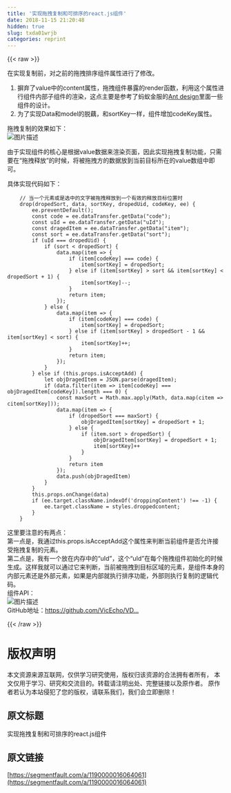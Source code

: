 ```yaml
---
title: '实现拖拽复制和可排序的react.js组件' 
date: 2018-11-15 21:20:48
hidden: true
slug: txda01wrjb
categories: reprint
---
```


{{< raw >}}
<p>&#x5728;&#x5B9E;&#x73B0;&#x590D;&#x5236;&#x524D;&#xFF0C;&#x5BF9;&#x4E4B;&#x524D;&#x7684;&#x62D6;&#x62FD;&#x6392;&#x5E8F;&#x7EC4;&#x4EF6;&#x5C5E;&#x6027;&#x8FDB;&#x884C;&#x4E86;&#x4FEE;&#x6539;&#x3002;</p><ol><li>&#x6452;&#x5F03;&#x4E86;value&#x4E2D;&#x7684;content&#x5C5E;&#x6027;&#xFF0C;&#x62D6;&#x62FD;&#x7EC4;&#x4EF6;&#x66B4;&#x9732;&#x7684;render&#x51FD;&#x6570;&#xFF0C;&#x5229;&#x7528;&#x8FD9;&#x4E2A;&#x5C5E;&#x6027;&#x8FDB;&#x884C;&#x7EC4;&#x4EF6;&#x5185;&#x90E8;&#x5B50;&#x7EC4;&#x4EF6;&#x7684;&#x6E32;&#x67D3;&#xFF0C;&#x8FD9;&#x70B9;&#x4E3B;&#x8981;&#x662F;&#x53C2;&#x8003;&#x4E86;&#x8682;&#x8681;&#x91D1;&#x670D;&#x7684;<a href="https://ant.design/index-cn" rel="nofollow noreferrer">Ant design</a>&#x91CC;&#x9762;&#x4E00;&#x4E9B;&#x7EC4;&#x4EF6;&#x7684;&#x8BBE;&#x8BA1;&#x3002;</li><li>&#x4E3A;&#x4E86;&#x5B9E;&#x73B0;Data&#x548C;model&#x7684;&#x8131;&#x85D5;&#xFF0C;&#x548C;sortKey&#x4E00;&#x6837;&#xFF0C;&#x7EC4;&#x4EF6;&#x589E;&#x52A0;codeKey&#x5C5E;&#x6027;&#x3002;</li></ol><p>&#x62D6;&#x62FD;&#x590D;&#x5236;&#x7684;&#x6548;&#x679C;&#x5982;&#x4E0B;&#xFF1A;<br><span class="img-wrap"><img data-src="/img/bVbfy8n?w=1515&amp;h=500" src="https://static.alili.tech/img/bVbfy8n?w=1515&amp;h=500" alt="&#x56FE;&#x7247;&#x63CF;&#x8FF0;" title="&#x56FE;&#x7247;&#x63CF;&#x8FF0;"></span></p><p>&#x7531;&#x4E8E;&#x5B9E;&#x73B0;&#x7EC4;&#x4EF6;&#x7684;&#x6838;&#x5FC3;&#x662F;&#x6839;&#x636E;value&#x6570;&#x636E;&#x6765;&#x6E32;&#x67D3;&#x9875;&#x9762;&#xFF0C;&#x56E0;&#x6B64;&#x5B9E;&#x73B0;&#x62D6;&#x62FD;&#x590D;&#x5236;&#x529F;&#x80FD;&#xFF0C;&#x53EA;&#x9700;&#x8981;&#x5728;&#x201C;&#x62D6;&#x62FD;&#x91CA;&#x653E;&#x201D;&#x7684;&#x65F6;&#x5019;&#xFF0C;&#x5C06;&#x88AB;&#x62D6;&#x62FD;&#x65B9;&#x7684;&#x6570;&#x636E;&#x653E;&#x5230;&#x5F53;&#x524D;&#x76EE;&#x6807;&#x6240;&#x5728;&#x7684;value&#x6570;&#x7EC4;&#x4E2D;&#x5373;&#x53EF;&#x3002;</p><p>&#x5177;&#x4F53;&#x5B9E;&#x73B0;&#x4EE3;&#x7801;&#x5982;&#x4E0B;&#xFF1A;</p><pre><code>    // &#x5F53;&#x4E00;&#x4E2A;&#x5143;&#x7D20;&#x6216;&#x662F;&#x9009;&#x4E2D;&#x7684;&#x6587;&#x5B57;&#x88AB;&#x62D6;&#x62FD;&#x91CA;&#x653E;&#x5230;&#x4E00;&#x4E2A;&#x6709;&#x6548;&#x7684;&#x91CA;&#x653E;&#x76EE;&#x6807;&#x4F4D;&#x7F6E;&#x65F6;
    drop(dropedSort, data, sortKey, dropedUid, codeKey, ee) {
        ee.preventDefault();
        const code = ee.dataTransfer.getData(&quot;code&quot;);
        const uId = ee.dataTransfer.getData(&quot;uId&quot;);
        const dragedItem = ee.dataTransfer.getData(&quot;item&quot;);
        const sort = ee.dataTransfer.getData(&quot;sort&quot;);
        if (uId === dropedUid) {
            if (sort &lt; dropedSort) {
                data.map(item =&gt; {
                    if (item[codeKey] === code) {
                        item[sortKey] = dropedSort;
                    } else if (item[sortKey] &gt; sort &amp;&amp; item[sortKey] &lt; dropedSort + 1) {
                        item[sortKey]--;
                    }
                    return item;
                });
            } else {
                data.map(item =&gt; {
                    if (item[codeKey] === code) {
                        item[sortKey] = dropedSort;
                    } else if (item[sortKey] &gt; dropedSort - 1 &amp;&amp; item[sortKey] &lt; sort) {
                        item[sortKey]++;
                    }
                    return item;
                });
            }
        } else if (this.props.isAcceptAdd) {
            let objDragedItem = JSON.parse(dragedItem);
            if (data.filter(item =&gt; item[codeKey] === objDragedItem[codeKey]).length === 0) {
                const maxSort = Math.max.apply(Math, data.map(citem =&gt; citem[sortKey]));
                data.map(item =&gt; {
                    if (dropedSort === maxSort) {
                        objDragedItem[sortKey] = dropedSort + 1;
                    } else {
                        if (item.sort &gt; dropedSort) {
                            objDragedItem[sortKey] = dropedSort + 1;
                            item[sortKey]++
                        }
                    }
                    return item
                });
                data.push(objDragedItem)
            }
        }
        this.props.onChange(data)
        if (ee.target.className.indexOf(&apos;droppingContent&apos;) !== -1) {
            ee.target.className = styles.droppedcontent;
        }
    }</code></pre><p>&#x8FD9;&#x91CC;&#x8981;&#x6CE8;&#x610F;&#x7684;&#x6709;&#x4E24;&#x70B9;&#xFF1A;<br>&#x7B2C;&#x4E00;&#x70B9;&#x662F;&#xFF0C;&#x6211;&#x901A;&#x8FC7;this.props.isAcceptAdd&#x8FD9;&#x4E2A;&#x5C5E;&#x6027;&#x6765;&#x5224;&#x65AD;&#x5F53;&#x524D;&#x7EC4;&#x4EF6;&#x662F;&#x5426;&#x5141;&#x8BB8;&#x63A5;&#x53D7;&#x62D6;&#x62FD;&#x590D;&#x5236;&#x7684;&#x5143;&#x7D20;&#x3002;<br>&#x7B2C;&#x4E8C;&#x70B9;&#x662F;&#xFF0C;&#x6211;&#x6709;&#x4E00;&#x4E2A;&#x653E;&#x5728;&#x5185;&#x5B58;&#x4E2D;&#x7684;&#x201C;uId&#x201D;&#xFF0C;&#x8FD9;&#x4E2A;&#x201C;uId&#x201D;&#x5728;&#x6BCF;&#x4E2A;&#x62D6;&#x62FD;&#x7EC4;&#x4EF6;&#x521D;&#x59CB;&#x5316;&#x7684;&#x65F6;&#x5019;&#x751F;&#x6210;&#x3002;&#x8FD9;&#x6837;&#x6211;&#x5C31;&#x53EF;&#x4EE5;&#x901A;&#x8FC7;&#x5B83;&#x6765;&#x5224;&#x65AD;&#xFF0C;&#x5F53;&#x524D;&#x88AB;&#x62D6;&#x62FD;&#x5230;&#x76EE;&#x6807;&#x533A;&#x57DF;&#x7684;&#x5143;&#x7D20;&#xFF0C;&#x662F;&#x7EC4;&#x4EF6;&#x672C;&#x8EAB;&#x7684;&#x5185;&#x90E8;&#x5143;&#x7D20;&#x8FD8;&#x662F;&#x5916;&#x90E8;&#x5143;&#x7D20;&#xFF0C;&#x5982;&#x679C;&#x662F;&#x5185;&#x90E8;&#x5C31;&#x6267;&#x884C;&#x6392;&#x5E8F;&#x529F;&#x80FD;&#xFF0C;&#x5916;&#x90E8;&#x5219;&#x6267;&#x884C;&#x590D;&#x5236;&#x7684;&#x903B;&#x8F91;&#x4EE3;&#x7801;&#x3002;<br>&#x7EC4;&#x4EF6;API&#xFF1A;<br><span class="img-wrap"><img data-src="/img/bVbfy9U?w=1580&amp;h=762" src="https://static.alili.tech/img/bVbfy9U?w=1580&amp;h=762" alt="&#x56FE;&#x7247;&#x63CF;&#x8FF0;" title="&#x56FE;&#x7247;&#x63CF;&#x8FF0;"></span><br>GitHub&#x5730;&#x5740;&#xFF1A;<a href="https://github.com/VicEcho/VDraggable" rel="nofollow noreferrer">https://github.com/VicEcho/VD...</a></p>
{{< /raw >}}

# 版权声明
本文资源来源互联网，仅供学习研究使用，版权归该资源的合法拥有者所有，
本文仅用于学习、研究和交流目的。转载请注明出处、完整链接以及原作者。
原作者若认为本站侵犯了您的版权，请联系我们，我们会立即删除！

## 原文标题
实现拖拽复制和可排序的react.js组件

## 原文链接
[https://segmentfault.com/a/1190000016064061](https://segmentfault.com/a/1190000016064061)

